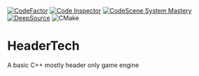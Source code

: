 [![CodeFactor](https://www.codefactor.io/repository/github/cethric/headertech/badge)](https://www.codefactor.io/repository/github/cethric/headertech)
[![Code Inspector](https://www.code-inspector.com/project/19155/score/svg)](https://frontend.code-inspector.com/project/19155/dashboard)
[![CodeScene System Mastery](https://codescene.io/projects/12977/status-badges/system-mastery)](https://codescene.io/projects/12977)
[![DeepSource](https://deepsource.io/gh/Cethric/HeaderTech.svg/?label=active+issues&show_trend=true)](https://deepsource.io/gh/Cethric/HeaderTech/?ref=repository-badge)
![CMake](https://github.com/Cethric/HeaderTech/workflows/CMake/badge.svg)

# HeaderTech

A basic C++ mostly header only game engine
